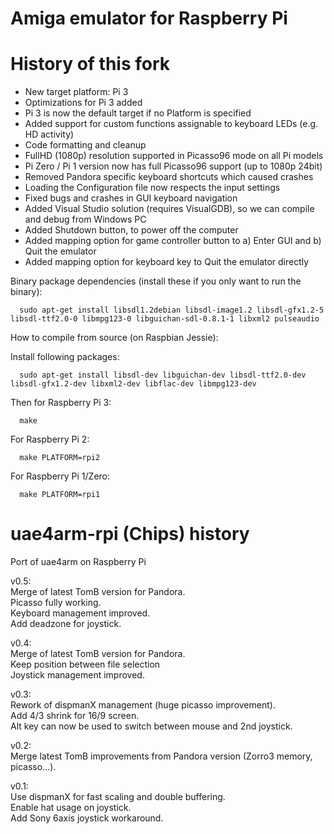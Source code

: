 # Amiga emulator for Raspberry Pi

# History of this fork

- New target platform: Pi 3
- Optimizations for Pi 3 added
- Pi 3 is now the default target if no Platform is specified
- Added support for custom functions assignable to keyboard LEDs (e.g. HD activity)
- Code formatting and cleanup
- FullHD (1080p) resolution supported in Picasso96 mode on all Pi models
- Pi Zero / Pi 1 version now has full Picasso96 support (up to 1080p 24bit)
- Removed Pandora specific keyboard shortcuts which caused crashes
- Loading the Configuration file now respects the input settings
- Fixed bugs and crashes in GUI keyboard navigation
- Added Visual Studio solution (requires VisualGDB), so we can compile and debug from Windows PC
- Added Shutdown button, to power off the computer
- Added mapping option for game controller button to a) Enter GUI and b) Quit the emulator
- Added mapping option for keyboard key to Quit the emulator directly

Binary package dependencies (install these if you only want to run the binary): 

      sudo apt-get install libsdl1.2debian libsdl-image1.2 libsdl-gfx1.2-5 libsdl-ttf2.0-0 libmpg123-0 libguichan-sdl-0.8.1-1 libxml2 pulseaudio

How to compile from source (on Raspbian Jessie):

   Install following packages:

      sudo apt-get install libsdl-dev libguichan-dev libsdl-ttf2.0-dev libsdl-gfx1.2-dev libxml2-dev libflac-dev libmpg123-dev

   Then for Raspberry Pi 3:  

      make

   For Raspberry Pi 2:

      make PLATFORM=rpi2

   For Raspberry Pi 1/Zero:  

      make PLATFORM=rpi1
      
# uae4arm-rpi (Chips) history
Port of uae4arm on Raspberry Pi

v0.5:  
Merge of latest TomB version for Pandora.  
Picasso fully working.  
Keyboard management improved.  
Add deadzone for joystick.  

v0.4:  
Merge of latest TomB version for Pandora.  
Keep position between file selection   
Joystick management improved.  

v0.3:  
Rework of dispmanX management (huge picasso improvement).  
Add 4/3 shrink for 16/9 screen.  
Alt key can now be used to switch between mouse and 2nd joystick.  

v0.2:  
Merge latest TomB improvements from Pandora version (Zorro3 memory, picasso...).  

v0.1:  
Use dispmanX for fast scaling and double buffering.  
Enable hat usage on joystick.  
Add Sony 6axis joystick workaround.  
